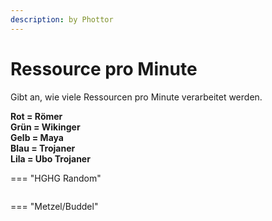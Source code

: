 ```yaml
---
description: by Phottor
---
```


# Ressource pro Minute

Gibt an, wie viele Ressourcen pro Minute verarbeitet werden.

**Rot = Römer**\
**Grün = Wikinger**\
**Gelb = Maya**\
**Blau = Trojaner**\
**Lila = Ubo Trojaner**




=== "HGHG Random"
	<figure><img src="../../assets/hghg_res_min.png" alt=""><figcaption></figcaption></figure>


=== "Metzel/Buddel"
	<figure><img src="../../assets/metzel_res_min.png" alt=""><figcaption></figcaption></figure>



